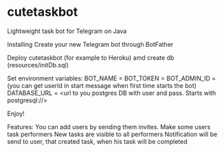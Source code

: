 # cutetaskbot
Lightweight task bot for Telegram on Java

Installing
Create your new Telegram bot through BotFather

Deploy cutetaskbot (for example to Heroku) amd create db (resources/initDb.sql)

Set environment variables:
BOT_NAME = <your bot name>
BOT_TOKEN = <bot token>
BOT_ADMIN_ID = <your Telegram userId> (you can get userId in start message when first time starts the bot)
DATABASE_URL = <url to you postgres DB with user and pass. Starts with postgresql://>

Enjoy!

Features:
You can add users by sending them invites.
Make some users task performers
New tasks are visible to all performers
Notification will be send to user, that created task, when his task will be completed
